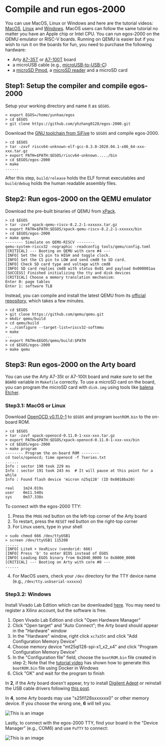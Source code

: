 # Compile and run egos-2000

You can use MacOS, Linux or Windows and here are the tutorial videos:
[MacOS](https://youtu.be/VJgQFcKG0uc), [Linux](https://youtu.be/2FT7AN0wPlg) and [Windows](https://youtu.be/hCDMnGGyGqM).
MacOS users can follow the same tutorial no matter you have an Apple chip or Intel CPU.
You can run egos-2000 on the QEMU emulator or RISC-V boards.
Running on QEMU is easier but if you wish to run it on the boards for fun, 
you need to purchase the following hardware:
* Arty [A7-35T](https://www.xilinx.com/products/boards-and-kits/arty.html) or [A7-100T](https://digilent.com/shop/arty-a7-100t-artix-7-fpga-development-board/) board
* a microUSB cable (e.g., [microUSB-to-USB-C](https://www.amazon.com/dp/B0744BKDRD?psc=1&ref=ppx_yo2_dt_b_product_details))
* a [microSD Pmod](https://digilent.com/reference/pmod/pmodmicrosd/start?redirect=1), a [microSD reader](https://www.amazon.com/dp/B07G5JV2B5?psc=1&ref=ppx_yo2_dt_b_product_details) and a microSD card


## Step1: Setup the compiler and compile egos-2000

Setup your working directory and name it as `$EGOS`.

```shell
> export EGOS=/home/yunhao/egos
> cd $EGOS
> git clone https://github.com/yhzhang0128/egos-2000.git
```

Download the [GNU toolchain from SiFive](https://github.com/sifive/freedom-tools/releases/tag/v2020.04.0-Toolchain.Only) to `$EGOS` and compile egos-2000.

```shell
> cd $EGOS
> tar -zxvf riscv64-unknown-elf-gcc-8.3.0-2020.04.1-x86_64-xxx-xxx.tar.gz
> export PATH=$PATH:$EGOS/riscv64-unknown...../bin
> cd $EGOS/egos-2000
> make
......
```

After this step, `build/release` holds the ELF format executables and `build/debug` holds the human readable assembly files.

## Step2: Run egos-2000 on the QEMU emulator

Download the pre-built binaries of QEMU from [xPack](https://github.com/xpack-dev-tools/qemu-riscv-xpack/releases/tag/v7.2.5-1).

```shell
> cd $EGOS
> tar -zxvf xpack-qemu-riscv-8.2.2-1-xxxxxx.tar.gz
> export PATH=$PATH:$EGOS/xpack-qemu-riscv-8.2.2-1-xxxxxx/bin
> cd $EGOS/egos-2000
> make qemu
-------- Simulate on QEMU-RISCV --------
qemu-system-riscv32 -nographic -readconfig tools/qemu/config.toml
[CRITICAL] --- Booting on QEMU with core #4 ---
[INFO] Set the CS pin to HIGH and toggle clock.
[INFO] Set the CS pin to LOW and send cmd0 to SD card.
[INFO] Check SD card type and voltage with cmd8
[INFO] SD card replies cmd8 with status 0x01 and payload 0x000001aa
[SUCCESS] Finished initializing the tty and disk devices
[CRITICAL] Choose a memory translation mechanism:
Enter 0: page tables
Enter 1: software TLB
```

Instead, you can compile and install the latest QEMU from its [official repository](https://github.com/qemu/qemu), which takes a few minutes.
```shell
> cd $EGOS
> git clone https://github.com/qemu/qemu.git
> mkdir qemu/build
> cd qemu/build
> ../configure --target-list=riscv32-softmmu
> make
...
> export PATH=$EGOS/qemu/build:$PATH
> cd $EGOS/egos-2000
> make qemu
```


## Step3: Run egos-2000 on the Arty board

You can use the Arty A7-35t or A7-100t board
and make sure to set the `BOARD` variable in `Makefile` correctly.
To use a microSD card on the board, you can program the microSD card with `disk.img` using tools like [balena Etcher](https://www.balena.io/etcher/).

### Step3.1: MacOS or Linux

Download [OpenOCD v0.11.0-1](https://github.com/xpack-dev-tools/openocd-xpack/releases/tag/v0.11.0-1) to `$EGOS`
and program `bootROM.bin` to the on-board ROM.

```shell
> cd $EGOS
> tar -zxvf xpack-openocd-0.11.0-1-xxx-xxx.tar.gz
> export PATH=$PATH:$EGOS/xpack-openocd-0.11.0-1-xxx-xxx/bin
> cd $EGOS/egos-2000
> make program
-------- Program the on-board ROM --------
cd tools/openocd; time openocd -f 7series.txt
......
Info : sector 190 took 229 ms
Info : sector 191 took 243 ms  # It will pause at this point for a while
Info : Found flash device 'micron n25q128' (ID 0x0018ba20)

real    1m24.019s
user    0m11.540s
sys     0m37.338s

```

To connect with the egos-2000 TTY:

1. Press the `PROG` red button on the left-top corner of the Arty board
2. To restart, press the `RESET` red button on the right-top corner
3. For Linux users, type in your shell
```shell
> sudo chmod 666 /dev/ttyUSB1
> screen /dev/ttyUSB1 115200
......
[INFO] LiteX + VexRiscv (vendorid: 666)
[INFO] Press 'b' to enter BIOS instead of EGOS
[INFO] Loading EGOS binary from 0x2040_0000 to 0x8000_0000
[CRITICAL] --- Booting on Arty with core #0 ---
......
```
4. For MacOS users, check your `/dev` directory for the TTY device name (e.g., `/dev/tty.usbserial-xxxxxx`)

### Step3.2: Windows

Install Vivado Lab Edition which can be downloaded [here](https://www.xilinx.com/support/download.html).
You may need to register a Xilinx account, but the software is free.

1. Open Vivado Lab Edition and click "Open Hardware Manager"
2. Click "Open target" and "Auto Connect"; the Arty board should appear in the "Hardware" window
3. In the "Hardware" window, right click `xc7a35t` and click "Add Configuration Memory Device"
4. Choose memory device "mt25ql128-spi-x1_x2_x4" and click "Program Configuration Memory Device"
5. In the "Configuration file" field, choose the `bootROM.bin` file created in step 2; Note that the [tutorial video](https://youtu.be/hCDMnGGyGqM) has shown how to generate this `bootROM.bin` file using Docker in Windows
6. Click "OK" and wait for the program to finish

In **2**, if the Arty board doesn't appear, try to install [Digilent Adept](https://digilent.com/reference/software/adept/start) or reinstall the USB cable drivers following [this post](https://support.xilinx.com/s/article/59128?language=en_US).

In **4**, some Arty boards may use "s25fl128sxxxxxx0" or other memory device. If you choose the wrong one, **6** will tell you.

![This is an image](screenshots/vivado.png)

Lastly, to connect with the egos-2000 TTY, find your board in the "Device Manager" (e.g., COM6) and use `PuTTY` to connect:

![This is an image](screenshots/putty.png)
